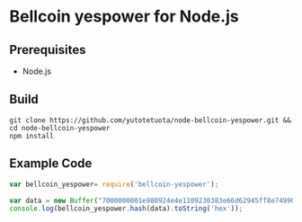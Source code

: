 Bellcoin yespower for Node.js
============================

## Prerequisites
* Node.js

## Build
```
git clone https://github.com/yutotetuota/node-bellcoin-yespower.git && cd node-bellcoin-yespower
npm install
```

## Example Code
```javascript
var bellcoin_yespower= require('bellcoin-yespower');

var data = new Buffer("7000000001e980924e4e1109230383e66d62945ff8e749903bea4336755c00000000000051928aff1b4d72416173a8c3948159a09a73ac3bb556aa6bfbcad1a85da7f4c1d13350531e24031b939b9e2b", "hex");
console.log(bellcoin_yespower.hash(data).toString('hex'));
```
